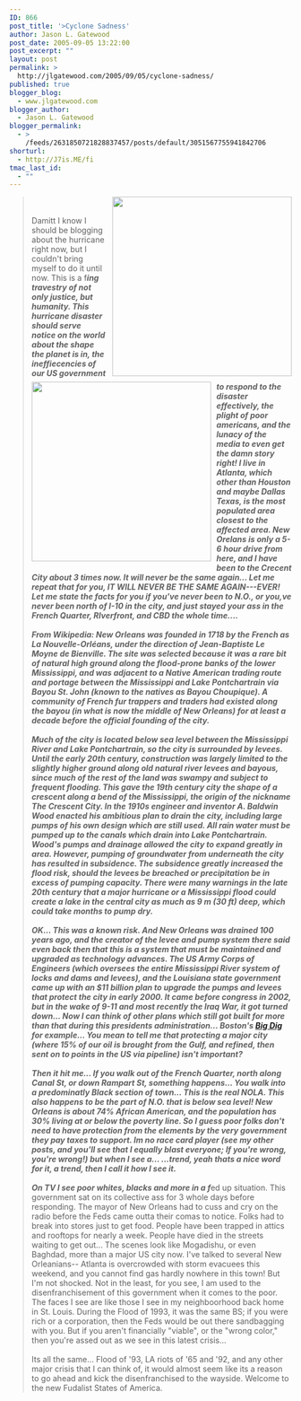 ```yaml
---
ID: 866
post_title: '>Cyclone Sadness'
author: Jason L. Gatewood
post_date: 2005-09-05 13:22:00
post_excerpt: ""
layout: post
permalink: >
  http://jlgatewood.com/2005/09/05/cyclone-sadness/
published: true
blogger_blog:
  - www.jlgatewood.com
blogger_author:
  - Jason L. Gatewood
blogger_permalink:
  - >
    /feeds/2631850721828837457/posts/default/3051567755941842706
shorturl:
  - http://J7is.ME/fi
tmac_last_id:
  - ""
---
```

><a href="http://upload.wikimedia.org/wikipedia/en/thumb/1/17/Navy-FloodedNewOrleans.jpg/250px-Navy-FloodedNewOrleans.jpg"><img style="margin: 0pt 0pt 10px 10px; float: right; cursor: pointer; width: 320px;" src="http://upload.wikimedia.org/wikipedia/en/thumb/1/17/Navy-FloodedNewOrleans.jpg/250px-Navy-FloodedNewOrleans.jpg" alt="" border="0" /></a><br /><a href="http://upload.wikimedia.org/wikipedia/en/thumb/4/40/NewOrleansCBDfromUptown.jpg/250px-NewOrleansCBDfromUptown.jpg"><img style="margin: 0pt 10px 10px 0pt; float: left; cursor: pointer; width: 320px;" src="http://upload.wikimedia.org/wikipedia/en/thumb/4/40/NewOrleansCBDfromUptown.jpg/250px-NewOrleansCBDfromUptown.jpg" alt="" border="0" /></a><br />Damitt I know I should be blogging about the hurricane right now, but I couldn't bring myself to do it until now. This is a f***ing travestry of not only justice, but humanity. This hurricane disaster should serve notice on the world about the shape the planet is in, the ineffiecencies of our US government to respond to the disaster effectively, the plight of poor americans, and the lunacy of the media to even get the damn story right! I live in Atlanta, which other than Houston and maybe Dallas Texas, is the most populated area closest to the affected area. New Orelans is only a 5-6 hour drive from here, and I have been to the Crecent City about 3 times now. It will never be the same again... Let me repeat that for you, IT WILL NEVER BE THE SAME AGAIN---EVER! Let me state the facts for you if you've never been to N.O., or you,ve never been north of I-10 in the city, and just stayed your ass in the French Quarter, RIverfront, and CBD the whole time....<br /><br /><em>From Wikipedia:</em> New Orleans was founded in 1718 by the French as La Nouvelle-Orléans, under the direction of Jean-Baptiste Le Moyne de Bienville. The site was selected because it was a rare bit of natural high ground along the flood-prone banks of the lower Mississippi, and was adjacent to a Native American trading route and portage between the Mississippi and Lake Pontchartrain via Bayou St. John (known to the natives as Bayou Choupique). A community of French fur trappers and traders had existed along the bayou (in what is now the middle of New Orleans) for at least a decade before the official founding of the city.<br /><br />Much of the city is located below sea level between the Mississippi River and Lake Pontchartrain, so the city is surrounded by levees. Until the early 20th century, construction was largely limited to the slightly higher ground along old natural river levees and bayous, since much of the rest of the land was swampy and subject to frequent flooding. This gave the 19th century city the shape of a crescent along a bend of the Mississippi, the origin of the nickname The Crescent City. In the 1910s engineer and inventor A. Baldwin Wood enacted his ambitious plan to drain the city, including large pumps of his own design which are still used. All rain water must be pumped up to the canals which drain into Lake Pontchartrain. Wood's pumps and drainage allowed the city to expand greatly in area. However, pumping of groundwater from underneath the city has resulted in subsidence. The subsidence greatly increased the flood risk, should the levees be breached or precipitation be in excess of pumping capacity. There were many warnings in the late 20th century that a major hurricane or a Mississippi flood could create a lake in the central city as much as 9 m (30 ft) deep, which could take months to pump dry.<br /><br />OK... This was a known risk. And New Orleans was drained 100 years ago, and the creator of the levee and pump system there said even back then that this is a system that must be maintained and upgraded as technology advances. The US Army Corps of Engineers (which oversees the entire Mississippi River system of locks and dams and levees), and the Louisiana state government came up with an $11 billion plan to upgrade the pumps and levees that protect the city in early 2000. It came before congress in 2002, but in the wake of 9-11 and most recently the Iraq War, it got turned down... Now I can think of other plans which still got built for more than that during this presidents administration... Boston's <a href="http://thebigdig.com/">Big Dig</a> for example... You mean to tell me that protecting a major city (where 15% of our oil is brought from the Gulf, and refined, then sent on to points in the US via pipeline) isn't important?<br /><br />Then it hit me... If you walk out of the French Quarter, north along Canal St, or down Rampart St, something happens... You walk into a predominatly Black section of town... This is the real NOLA. This also happens to be the part of N.O. that is below sea level! New Orleans is about 74% African American, and the population has 30% living at or below the poverty line. So I guess poor folks don't need to have protection from the elements by the very government they pay taxes to support. Im no race card player (see my other posts, and you'll see that I equally blast everyone; If you're wrong, you're wrong!) but when I see a... ...trend, yeah thats a nice word for it, a trend, then I call it how I see it.<br /><br />On TV I see poor whites, blacks and more in a f***ed up situation. This government sat on its collective ass for 3 whole days before responding. The mayor of New Orleans had to cuss and cry on the radio before the Feds came outta their comas to notice. Folks had to break into stores just to get food. People have been trapped in attics and rooftops for nearly a week. People have died in the streets waiting to get out... The scenes look like Mogadishu, or even Baghdad, more than a major US city now. I've talked to several New Orleanians-- Atlanta is overcrowded with storm evacuees this weekend, and you cannot find gas hardly nowhere in this town! But I'm not shocked. Not in the least, for you see, I am used to the disenfranchisement of this government when it comes to the poor. The faces I see are like those I see in my neighboorhood back home in St. Louis. During the Flood of 1993, it was the same BS; if you were rich or a corporation, then the Feds would be out there sandbagging with you. But if you aren't financially "viable", or the "wrong color," then you're assed out as we see in this latest crisis...<br /><br />Its all the same... Flood of '93, LA riots of '65 and '92, and any other major crisis that I can think of, it would almost seem like its a reason to go ahead and kick the disenfranchised to the wayside. Welcome to the new Fudalist States of America.